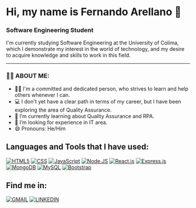 # Hi, my name is Fernando Arellano 👋
### Software Engineering Student

I'm currently studying Software Engineering at the University of Colima, which I demonstrate my interest in the world of technology, and my desire to acquire knowledge and skills to work in this field.

---
### 👨‍💻 ABOUT ME:

- 🧑🏽 I'm a committed and dedicated person, who strives to learn and help others whenever I can.
- 💻 I don't yet have a clear path in terms of my career, but I have been exploring the area of Quality Assurance.
- 🌱 I’m currently learning about Quality Assurance and RPA.
- 🤔 I’m looking for experience in IT area.
- 😄 Pronouns: He/Him

## Languages and Tools that I have used:
[![HTML5](https://img.shields.io/badge/HTML5-FF7400?style=for-the-badge&logo=HTML5&logoColor=white&labelColor=101010)]()
[![CSS](https://img.shields.io/badge/CSS3-2965f1?style=for-the-badge&logo=css3&logoColor=white&labelColor=101010)]()
[![JavaScript](https://img.shields.io/badge/JavaScript-F7DF1E?style=for-the-badge&logo=javascript&logoColor=white&labelColor=101010)]()
[![Node.JS](https://img.shields.io/badge/Node.JS-339933?style=for-the-badge&logo=node.js&logoColor=white&labelColor=101010)]()
[![React.js](https://img.shields.io/badge/React.js-5FDCF8?style=for-the-badge&logo=react&logoColor=white&labelColor=101010)]()
[![Express.js](https://img.shields.io/badge/Express-EEC81F?style=for-the-badge&logo=express&logoColor=white&labelColor=101010)]()
[![MongoDB](https://img.shields.io/badge/MongoDB-47A248?style=for-the-badge&logo=mongodb&logoColor=white&labelColor=101010)]()
[![MySQL](https://img.shields.io/badge/MySQL-4479A1?style=for-the-badge&logo=mysql&logoColor=white&labelColor=101010)]()
[![Bootstrap](https://img.shields.io/badge/Bootstrap%20V.4-563d7c?style=for-the-badge&logo=bootstrap&logoColor=white&labelColor=101010)]()

## Find me in:
[![GMAIL](https://img.shields.io/badge/Gmail-farellano.0709@gmail.com-ca372d?style=for-the-badge&logo=gmail&logoColor=white&labelColor=101010)](mailto:farellano.0709@gmail.com)
[![LINKEDIN](https://img.shields.io/badge/Linkedin-Fernando_Arellano-0a66c2?style=for-the-badge&logo=linkedin&logoColor=white&labelColor=101010)](https://www.linkedin.com/in/farellano07/)





